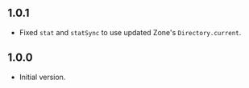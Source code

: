 ## 1.0.1

- Fixed `stat` and `statSync` to use updated Zone's `Directory.current`.

## 1.0.0

- Initial version.
